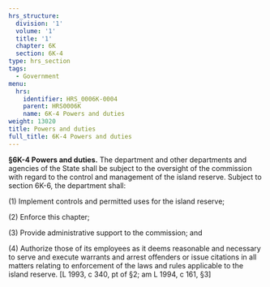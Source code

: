 ```yaml
---
hrs_structure:
  division: '1'
  volume: '1'
  title: '1'
  chapter: 6K
  section: 6K-4
type: hrs_section
tags:
  - Government
menu:
  hrs:
    identifier: HRS_0006K-0004
    parent: HRS0006K
    name: 6K-4 Powers and duties
weight: 13020
title: Powers and duties
full_title: 6K-4 Powers and duties
---
```

**§6K-4 Powers and duties.** The department and other departments and agencies of the State shall be subject to the oversight of the commission with regard to the control and management of the island reserve. Subject to section 6K-6, the department shall:

(1) Implement controls and permitted uses for the island reserve;

(2) Enforce this chapter;

(3) Provide administrative support to the commission; and

(4) Authorize those of its employees as it deems reasonable and necessary to serve and execute warrants and arrest offenders or issue citations in all matters relating to enforcement of the laws and rules applicable to the island reserve. [L 1993, c 340, pt of §2; am L 1994, c 161, §3]